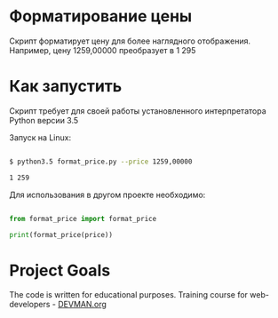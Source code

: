 # Форматирование цены

Скрипт форматирует цену для более наглядного отображения. Например, цену 1259,00000 преобразует в 1 295


# Как запустить

Скрипт требует для своей работы установленного интерпретатора Python версии 3.5

Запуск на Linux:

```bash

$ python3.5 format_price.py --price 1259,00000

1 259

```

Для использования в другом проекте необходимо:


```python

from format_price import format_price

print(format_price(price))

```



# Project Goals

The code is written for educational purposes. Training course for web-developers - [DEVMAN.org](https://devman.org)
